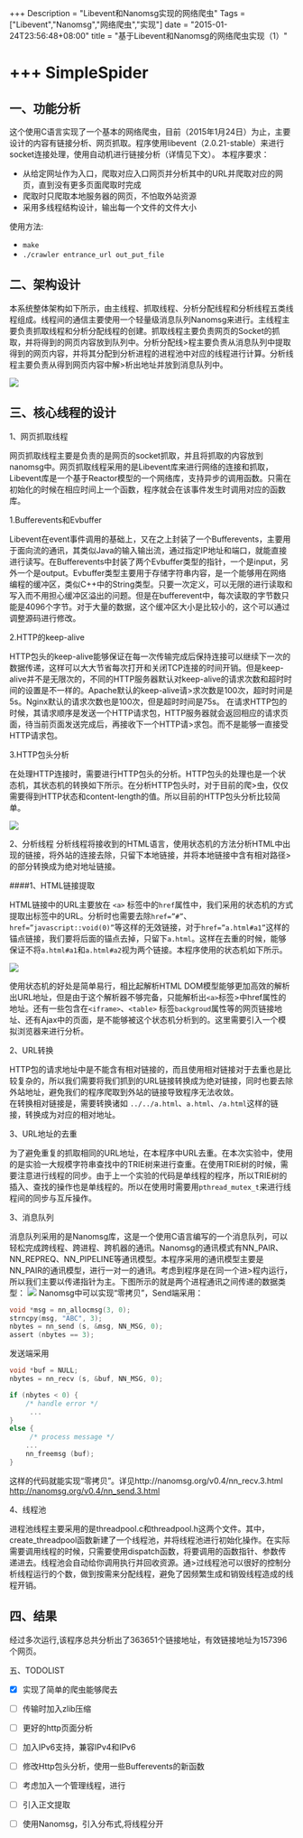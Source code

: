 +++
Description = "Libevent和Nanomsg实现的网络爬虫"
Tags = ["Libevent","Nanomsg","网络爬虫","实现"]
date = "2015-01-24T23:56:48+08:00"
title = "基于Libevent和Nanomsg的网络爬虫实现（1）"

+++
SimpleSpider
============
一、功能分析
-------
这个使用C语言实现了一个基本的网络爬虫，目前（2015年1月24日）为止，主要设计的内容有链接分析、网页抓取。程序使用libevent（2.0.21-stable）来进行socket连接处理，使用自动机进行链接分析（详情见下文）。
本程序要求：

* 从给定网址作为入口，爬取对应入口网页并分析其中的URL并爬取对应的网页，直到没有更多页面爬取时完成
* 爬取时只爬取本地服务器的网页，不怕取外站资源
* 采用多线程结构设计，输出每一个文件的文件大小

使用方法:

* `make`
* `./crawler entrance_url out_put_file`

二、架构设计
--------
本系统整体架构如下所示，由主线程、抓取线程、分析分配线程和分析线程五类线程组成。线程间的通信主要使用一个轻量级消息队列Nanomsg来进行。主线程主要负责抓取线程和分析分配线程的创建。抓取线程主要负责网页的Socket的抓取，并将得到的网页内容放到队列中。分析分配线>程主要负责从消息队列中提取得到的网页内容，并将其分配到分析进程的进程池中对应的线程进行计算。分析线程主要负责从得到网页内容中解>析出地址并放到消息队列中。

![](http://sqh.me/blog/wp-content/uploads/2015/01/architecture.jpg)

三、核心线程的设计
-----

1、网页抓取线程

网页抓取线程主要是负责的是网页的socket抓取，并且将抓取的内容放到nanomsg中。网页抓取线程采用的是Libevent库来进行网络的连接和抓取，Libevent库是一个基于Reactor模型的一个网络库，支持异步的调用函数。只需在初始化的时候在相应时间上一个函数，程序就会在该事件发生时调用对应的函数库。

1.Bufferevents和Evbuffer

Libevent在event事件调用的基础上，又在之上封装了一个Bufferevents，主要用于面向流的通讯，其类似Java的输入输出流，通过指定IP地址和端口，就能直接进行读写。在Bufferevents中封装了两个Evbuffer类型的指针，一个是input，另外一个是output。Evbuffer类型主要用于存储字符串内容，是一个能够用在网络编程的缓冲区，类似C++中的String类型。只要一次定义，可以无限的进行读取和写入而不用担心缓冲区溢出的问题。但是在bufferevent中，每次读取的字节数只能是4096个字节。对于大量的数据，这个缓冲区大小是比较小的，这个可以通过调整源码进行修改。

2.HTTP的keep-alive

HTTP包头的keep-alive能够保证在每一次传输完成后保持连接可以继续下一次的数据传递，这样可以大大节省每次打开和关闭TCP连接的时间开销。但是keep-alive并不是无限次的，不同的HTTP服务器默认对keep-alive的请求次数和超时时间的设置是不一样的。Apache默认的keep-alive请>求次数是100次，超时时间是5s。Nginx默认的请求次数也是100次，但是超时时间是75s。
在请求HTTP包的时候，其请求顺序是发送一个HTTP请求包，HTTP服务器就会返回相应的请求页面，待当前页面发送完成后，再接收下一个HTTP请>求包。而不是能够一直接受HTTP请求包。

3.HTTP包头分析

在处理HTTP连接时，需要进行HTTP包头的分析。HTTP包头的处理也是一个状态机，其状态机的转换如下所示。在分析HTTP包头时，对于目前的爬>虫，仅仅需要得到HTTP状态和content-length的值。所以目前的HTTP包头分析比较简单。

![](http://sqh.me/blog/wp-content/uploads/2015/01/HttpHeaderAnalysis.jpg)

2、分析线程
分析线程将接收到的HTML语言，使用状态机的方法分析HTML中出现的链接，将外站的连接去除，只留下本地链接，并将本地链接中含有相对路径>的部分转换成为绝对地址链接。

####1、HTML链接提取

HTML链接中的URL主要放在 `<a>` 标签中的`href`属性中，我们采用的状态机的方式提取出标签中的URL。分析时也需要去除`href=”#”`、`href=”javascript::void(0)”`等这样的无效链接，对于`href=”a.html#a1”`这样的锚点链接，我们要将后面的锚点去掉，只留下`a.html`。这样在去重的时候，能够保证不将`a.html#a1`和`a.html#a2`视为两个链接。本程序使用的状态机如下所示。

![](http://sqh.me/blog/wp-content/uploads/2015/01/HtmlLinkAnalysisStateMechine.jpg)

使用状态机的好处是简单易行，相比起解析HTML DOM模型能够更加高效的解析出URL地址，但是由于这个解析器不够完备，只能解析出`<a>`标签>中href属性的地址。还有一些包含在`<iframe>`、`<table>` 标签`backgroud`属性等的网页链接地址、还有Ajax中的页面，是不能够被这个状态机分析到的。这里需要引入一个模拟浏览器来进行分析。

2、URL转换

HTTP包的请求地址中是不能含有相对链接的，而且使用相对链接对于去重也是比较复杂的，所以我们需要将我们抓到的URL链接转换成为绝对链接，同时也要去除外站地址，避免我们的程序爬取到外站的链接导致程序无法收敛。<br />
在转换相对链接是，需要转换诸如 `../../a.html`、`a.html`、`/a.html`这样的链接，转换成为对应的相对地址。

3、URL地址的去重

为了避免重复的抓取相同的URL地址，在本程序中URL去重。在本次实验中，使用的是实验一大规模字符串查找中的TRIE树来进行查重。在使用TRIE树的时候，需要注意进行线程的同步。由于上一个实验的代码是单线程的程序，所以TRIE树的插入、查找的操作也是单线程的。所以在使用时需要用`pthread_mutex_t`来进行线程间的同步与互斥操作。

3、消息队列

消息队列采用的是Nanomsg库，这是一个使用C语言编写的一个消息队列，可以轻松完成跨线程、跨进程、跨机器的通讯。Nanomsg的通讯模式有NN_PAIR、NN_REPREQ、NN_PIPELINE等通讯模型。本程序采用的通讯模型主要是NN_PAIR的通讯模型，进行一对一的通讯。考虑到程序是在同一个进>程内运行，所以我们主要以传递指针为主。下图所示的就是两个进程通讯之间传递的数据类型：
![](http://sqh.me/blog/wp-content/uploads/2015/01/HttpHeaderAnalysis.jpg)
Nanomsg中可以实现“零拷贝”，Send端采用：
```C
void *msg = nn_allocmsg(3, 0);
strncpy(msg, "ABC", 3);
nbytes = nn_send (s, &msg, NN_MSG, 0);
assert (nbytes == 3);
```
发送端采用
```C
void *buf = NULL;
nbytes = nn_recv (s, &buf, NN_MSG, 0);

if (nbytes < 0) {
    /* handle error */
     ...
}
else {
     /* process message */
    ...
    nn_freemsg (buf);
}
```
这样的代码就能实现“零拷贝”。详见http://nanomsg.org/v0.4/nn_recv.3.html http://nanomsg.org/v0.4/nn_send.3.html

4、线程池

进程池线程主要采用的是threadpool.c和threadpool.h这两个文件。其中，create_threadpool函数新建了一个线程池，并将线程池进行初始化操作。在实际需要调用线程的时候，只需要使用dispatch函数，将要调用的函数指针、参数传递进去。线程池会自动给你调用执行并回收资源。通>过线程池可以很好的控制分析线程运行的个数，做到按需来分配线程，避免了因频繁生成和销毁线程造成的线程开销。

四、结果
-------
经过多次运行,该程序总共分析出了363651个链接地址，有效链接地址为157396个网页。

五、TODOLIST
- [x] 实现了简单的爬虫能够爬去
- [ ] 传输时加入zlib压缩
- [ ] 更好的http页面分析
- [ ] 加入IPv6支持，兼容IPv4和IPv6
- [ ] 修改Http包头分析，使用一些Bufferevents的新函数
- [ ] 考虑加入一个管理线程，进行
- [ ] 引入正文提取
- [ ] 使用Nanomsg，引入分布式,将线程分开


